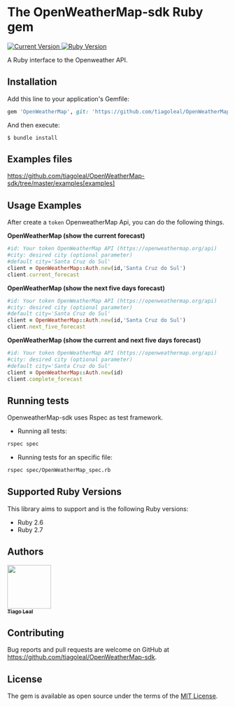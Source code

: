 # The OpenWeatherMap-sdk Ruby gem

<p>
  <a href="https://github.com/tiagoleal/OpenWeatherMap-sdk">
    <img alt="Current Version" src="https://img.shields.io/badge/version-1.0.0 -blue.svg">
  </a>
  <a href="https://ruby-doc.org/core-2.7">
    <img alt="Ruby Version" src="https://img.shields.io/badge/Ruby-2.7 -green.svg" target="_blank">
  </a>
</p>

A Ruby interface to the Openweather API.

## Installation

Add this line to your application's Gemfile:

```ruby
gem 'OpenWeatherMap', git: 'https://github.com/tiagoleal/OpenWeatherMap-sdk.git'

```

And then execute:

    $ bundle install

## Examples files

https://github.com/tiagoleal/OpenWeatherMap-sdk/tree/master/examples[examples]

## Usage Examples

After create a `token` OpenweatherMap Api, you can do the following things.

**OpenWeatherMap (show the current forecast)**

```ruby
#id: Your token OpenWeatherMap API (https://openweathermap.org/api)
#city: desired city (optional parameter)
#default city='Santa Cruz do Sul'
client = OpenWeatherMap::Auth.new(id,'Santa Cruz do Sul')
client.current_forecast
```

**OpenWeatherMap (show the next five days forecast)**

```ruby
#id: Your token OpenWeatherMap API (https://openweathermap.org/api)
#city: desired city (optional parameter)
#default city='Santa Cruz do Sul'
client = OpenWeatherMap::Auth.new(id,'Santa Cruz do Sul')
client.next_five_forecast
```

**OpenWeatherMap (show the current and next five days forecast)**

```ruby
#id: Your token OpenWeatherMap API (https://openweathermap.org/api)
#city: desired city (optional parameter)
#default city='Santa Cruz do Sul'
client = OpenWeatherMap::Auth.new(id)
client.complete_forecast
```

## Running tests

OpenweatherMap-sdk uses Rspec as test framework.

- Running all tests:

```bash
rspec spec
```

- Running tests for an specific file:

```bash
rspec spec/OpenWeatherMap_spec.rb
```

## Supported Ruby Versions

This library aims to support and is the following Ruby versions:

- Ruby 2.6
- Ruby 2.7

## Authors

<!-- ALL-CONTRIBUTORS-LIST:START - Do not remove or modify this section -->
<!-- prettier-ignore -->
[<img src="https://avatars1.githubusercontent.com/u/5727529?s=460&v=4" width="100px;"/><br /><sub><b>Tiago Leal</b></sub>](https://github.com/tiagoleal)<br />

## Contributing

Bug reports and pull requests are welcome on GitHub at https://github.com/tiagoleal/OpenWeatherMap-sdk.

## License

The gem is available as open source under the terms of the [MIT License](https://opensource.org/licenses/MIT).
